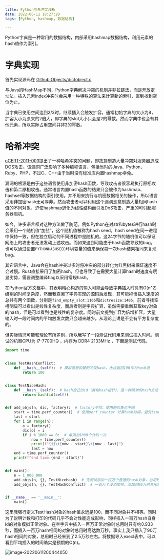 ```yaml
---
title: Python哈希冲突浅析
date: 2022-06-11 18:27:20
tags: [Python, hashmap, 数据结构]

---
```


Python字典是一种常用的数据结构，内部采用hashmap数据结构，利用元素的hash值作为索引。

# 字典实现

首先实现源码在 [Github:Objects/dictobject.c](https://github.com/python/cpython/blob/main/Objects/dictobject.c)

与Java的HashMap不同，Python字典解决冲突的机制并非拉链法，而是开放定址法。插入元素index冲突时会采用一种特殊的算法来计算新的索引，直到找到空位为止。

当字典已使用空间达到2/3时，继续插入会触发扩容，通常初始字典的大小为8，扩容大小为原来的2倍大，即字典的slot大小只会是2的幂数。然而字典中也会有其他元素，所以实际占用空间并非2的幂数。



# 哈希冲突

[oCERT-2011-003](http://ocert.org/advisories/ocert-2011-003.html)提出了一种哈希冲突的问题，即故意制造大量冲突对服务器造成DOS攻击。该漏洞广泛影响了多种编程语言，包括当时的Java、Python、Ruby、PHP，不过C、C++由于当时没有标准库内置hashmap幸免。

漏洞的根源是由于这些语言使用非加密hash函数，导致攻击者很容易执行原相攻击和第二原相攻击。通常语言内置hash函数的结果只会被作为hashmap、hashset等数据结构的索引使用，并不用来执行与机密数据相关的操作，所以语言采用非加密hash无可厚非。然而攻击者可以利用这个漏洞恶意制造大量相同hash值的不同对象，迫使hashmap退化为线性结构而引发DoS攻击，严重的可引起服务器宕机。

如今，许多语言都对这种方法做了防范，例如Python在对str和bytes进行hash时会采用一个随机值“加盐”，这个随机值被称为hash seed，hash seed在同一进程中保持一致，但在独立启动的不同进程中是随机的。这24字节的随机值可以保证网络上的攻击者无法发动上述攻击。而如果遇到可能由于hash函数导致的bug，也可以通过设置`PYTHONHASHSEED`环境变量的值来确保每一次hash结果相同来复现bug。

其它语言中，Java会在hash冲突过多时将冲突的部分转化为红黑树来保证速度不会过慢。Rust直接采用了加密hash，但也导致了在需要大量计算hash时速度有明显劣势，需要调整编译flag以采用常规hash。

在Python官方文档中，其表明精心构造的输入可能会导致字典插入时具有O(n^2)级别的时间复杂度，然而我查阅了字典实现的源码后发现，其可能拖慢插入速度的总共有两个函数，分别是`find_empty_slot:1165`和`dictresize:1405`，前者寻找空槽明显可以看出是线性复杂度，而后者则是字典扩容，虽然需要重新获取key对象的hash，但是可以看到也是线性的复杂度。同时前文提到扩容为倍增扩容，大量输入时一段时间内的平均触发次数只会越来越少。从理论上讲是不会有平方复杂度的。

但实际情况可能和理论有所差别，所以我写了一段测试代码用来测试插入时间。测试的机器CPU为 i7-7700HQ ，内存为 DDR4 2133MHz ，下面是测试代码。

```python
import time


class TestHashConflict:
    def __hash__(self):  # 模拟恶意构建的冲突hash，永远返回100作为hash值
        return 100


class TestNiceHash:
    def __hash__(self):  # hash自己的id（类似hash指针），是一种简单的hash方法
        return hash(id(self))


def add_objs(n, dic, factory):  # factory不同，使用的对象也不同
    start = time.perf_counter()  # 使用perf_counter 计算hash时间，避免time.time()不精确造成的问题
    last = start
    for i in range(n):
        o = factory()
        dic[o] = i
        if i % 1000 == 0:  # 每添加1000个计时一次
            now = time.perf_counter()
            print(f"{i}\t{now - start}\t{now - last}")
            last = now
    end = time.perf_counter()
    print(f"end time:{end - start}")


def main():
    n = 1_000_000
    add_objs(n, {}, TestNiceHash)  # 先测试添加一百万个普通的hash对象，总用时大约0.933秒
    add_objs(n, {}, TestHashConflict)  # 一百万个没添加完，添加到90万时总用时大约2.5万秒


if __name__ == '__main__':
    main()


```

这里我强行定义TestHash对象的hash值永远是100，而不同对象并不相等。同时为了说明计数和打印的代码几乎不会对性能造成影响，同样插入一百万hash自身id的对象模拟正常对象。在空字典中插入一百万正常对象时总用时只有约0.933秒，而插入一百万hash相同的对象时总用时高达数万秒，事实上我只插入了90万hash相同的对象，总用时已经来到了2.5万秒左右。将数据导入execl表中，可以看到平均插入的时间确实是预期的O(n)。

![image-20220611200444050](/images/image_280.png)

